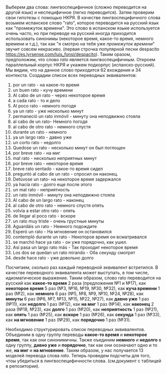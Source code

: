 Выберем два слова: лингвоспецифичное (сложно переводится на другой язык) и неспецифичное (легко переводится). Затем проверим свои гипотезы с помощью НКРЯ. 
В качестве лингвоспецифичного слова возьмем испанское слово "rato", которое переводится на русский язык как "промежуток времени". Это слово в испанском языке используется очень часто, но при переводе на русский иногда приходится использовать синонимы (некоторое время, какое-то время, немного времени и т.д.), так как "я смотрю на тебя уже *промежуток времени*" звучит совсем некрасиво. (первая строчка популярной песни despacito <https://es.lyrsense.com/luis_fonsi/despacito>). Таким оразом, предположим, что слово *rato* является лингвоспецифичным. 
Откроем параллельный корпус НКРЯ и укажем подкорпус (испанско-русский). Мы видим, что на данное слово приходится 62 вхождения и 34 контекста. 
Создадим список всех переводных эквивалентов:
1) por un rato - на какое-то время
2) un buen rato - кучу времени
3) Al cabo de un rato - через некоторое время
4) a cada rato - то и дело
5) Al poco rato - немного погодя
6) ya un rato - уже несколько минут
7) permaneció un rato inmóvil - минуту она неподвижно стояла
8) al cabo de un rato- Немного погодя
9) al cabo de otro rato - немного спустя
10) durante un rato - немного
11) ya un largo rato - давно уже
12) un corto rato - недолго
13) Quedose un rato - несколько минут он был поглощен
14) por breve rato - на миг
15) mal rato - несколько неприятных минут
16) por breve rato - некоторое время
17) breve rato sentado - какое-то время сидел
18) preguntó al cabo de un rato - спросил он наконец.
19) Detúvose un rato- на некоторое время задержался
20) ya hacía rato - долго еще после этого
21) un mal rato - неприятность
22) un rato inmóvil - минуту она неподвижно стояла
23) Al cabo de un largo rato - наконец
24) al cabo de otro rato - немного спустя опять
25) volvía a estar otro rato - опять
26) de llegar al poco rato - вскоре
27) un rato muy triste  - очень грустные минуты
28) Aguardáis un rato - Немного подождите 
29) Esperó un rato - На мгновение он остановился
30) contempló durante un rato - Некоторое время он всматривался
31) se marchó hace ya rato - он уже порядочно, как ушел.
32) Así pasa un largo rato más - Так проходит некоторое время
33) Los dos se quedan un rato mirando - Оба секунду смотрят
34) desde hace rato - уже довольно долго

Посчитаем, сколько раз каждый переводной эквивалент встретился. В качестве переводного эквивалента может выступать, в том числе, идиоматическое выражение. 
Таким образом, слово rato переводится на русский как **какое-то время** 2 раза (предложения №1 и №17), как **некоторое время** 5 раз (№3, №16, №19, №30, №32), как **куча времени** 1 раз (№2), как **немного** 6 раз (№5, №8, №9, №10, №24, №28), как **минуты** 6 раз (№6, №7, №13, №15, №22, №27), как **давно уже** 1 раз (№11), как **недолго** 1 раз (№12), как **на миг** 1 раз (№14), как **наконец** 2 раза (№18, №23), как **долго** 1 раз (№20), как **неприятность** 1 раз (№21), как **опять** 1 раз (№25), как **вскоре** 1 раз (№26), как **секунда** 1 раз (№33), как **на мгновение** 1 раз (№29), как **порядочно** 1 раз (№31).

Необходимо структурировать список переводных эквивалентов. Объединим в одну группу переводы **какое-то время** и **некоторое время**, так как они синонимичны. Также оъединим **немного** и **недолго** в одну группу, **давно уже** и **порядочно**, так как они оозначают одно и то же, **на миг** и **на мгновение**.
Таким образом, у нас получается 13 моделей перевода слова *rato*.
Теперь проведем подсчеты для того, чтоы убедиться в лингвоспецифичности слова. (см.документ с таблицей в репозитории).
